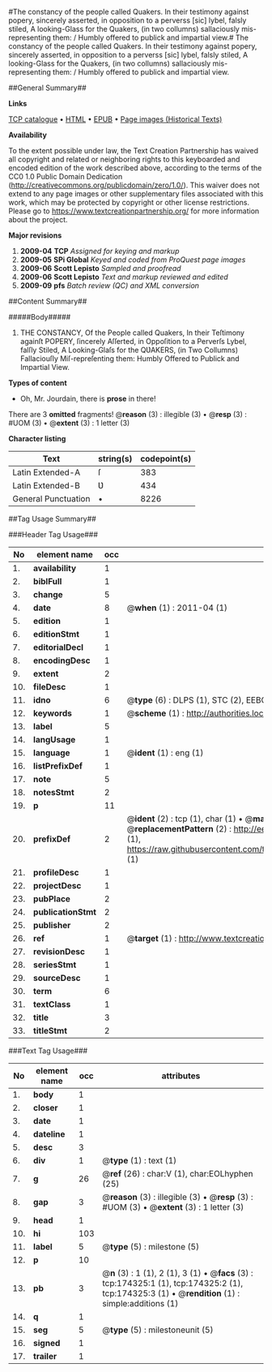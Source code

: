 #The constancy of the people called Quakers. In their testimony against popery, sincerely asserted, in opposition to a perverss [sic] lybel, falsly stiled, A looking-Glass for the Quakers, (in two collumns) sallaciously mis-representing them: / Humbly offered to publick and impartial view.#
The constancy of the people called Quakers. In their testimony against popery, sincerely asserted, in opposition to a perverss [sic] lybel, falsly stiled, A looking-Glass for the Quakers, (in two collumns) sallaciously mis-representing them: / Humbly offered to publick and impartial view.

##General Summary##

**Links**

[TCP catalogue](http://www.ota.ox.ac.uk/tcp/)  • 
[HTML](http://tei.it.ox.ac.uk/tcp/Texts-HTML/free/B02/B02355.html)  • 
[EPUB](http://tei.it.ox.ac.uk/tcp/Texts-EPUB/free/B02/B02355.epub) • 
[Page images (Historical Texts)](https://historicaltexts.jisc.ac.uk/eebo-47012357e)

**Availability**

To the extent possible under law, the Text Creation Partnership has waived all copyright and related or neighboring rights to this keyboarded and encoded edition of the work described above, according to the terms of the CC0 1.0 Public Domain Dedication (http://creativecommons.org/publicdomain/zero/1.0/). This waiver does not extend to any page images or other supplementary files associated with this work, which may be protected by copyright or other license restrictions. Please go to https://www.textcreationpartnership.org/ for more information about the project.

**Major revisions**

1. __2009-04__ __TCP__ *Assigned for keying and markup*
1. __2009-05__ __SPi Global__ *Keyed and coded from ProQuest page images*
1. __2009-06__ __Scott Lepisto__ *Sampled and proofread*
1. __2009-06__ __Scott Lepisto__ *Text and markup reviewed and edited*
1. __2009-09__ __pfs__ *Batch review (QC) and XML conversion*

##Content Summary##

#####Body#####

1. THE CONSTANCY, Of the People called Quakers, In their Teſtimony againſt POPERY, ſincerely Aſſerted, in Oppoſition to a Perverſs Lybel, falſly Stiled, A Looking-Glaſs for the QƲAKERS, (in Two Collumns) Fallaciouſly Miſ-repreſenting them: Humbly Offered to Publick and Impartial View.

**Types of content**

  * Oh, Mr. Jourdain, there is **prose** in there!

There are 3 **omitted** fragments! 
 @__reason__ (3) : illegible (3)  •  @__resp__ (3) : #UOM (3)  •  @__extent__ (3) : 1 letter (3)

**Character listing**


|Text|string(s)|codepoint(s)|
|---|---|---|
|Latin Extended-A|ſ|383|
|Latin Extended-B|Ʋ|434|
|General Punctuation|•|8226|

##Tag Usage Summary##

###Header Tag Usage###

|No|element name|occ|attributes|
|---|---|---|---|
|1.|__availability__|1||
|2.|__biblFull__|1||
|3.|__change__|5||
|4.|__date__|8| @__when__ (1) : 2011-04 (1)|
|5.|__edition__|1||
|6.|__editionStmt__|1||
|7.|__editorialDecl__|1||
|8.|__encodingDesc__|1||
|9.|__extent__|2||
|10.|__fileDesc__|1||
|11.|__idno__|6| @__type__ (6) : DLPS (1), STC (2), EEBO-CITATION (1), OCLC (1), VID (1)|
|12.|__keywords__|1| @__scheme__ (1) : http://authorities.loc.gov/ (1)|
|13.|__label__|5||
|14.|__langUsage__|1||
|15.|__language__|1| @__ident__ (1) : eng (1)|
|16.|__listPrefixDef__|1||
|17.|__note__|5||
|18.|__notesStmt__|2||
|19.|__p__|11||
|20.|__prefixDef__|2| @__ident__ (2) : tcp (1), char (1)  •  @__matchPattern__ (2) : ([0-9\-]+):([0-9IVX]+) (1), (.+) (1)  •  @__replacementPattern__ (2) : http://eebo.chadwyck.com/downloadtiff?vid=$1&page=$2 (1), https://raw.githubusercontent.com/textcreationpartnership/Texts/master/tcpchars.xml#$1 (1)|
|21.|__profileDesc__|1||
|22.|__projectDesc__|1||
|23.|__pubPlace__|2||
|24.|__publicationStmt__|2||
|25.|__publisher__|2||
|26.|__ref__|1| @__target__ (1) : http://www.textcreationpartnership.org/docs/. (1)|
|27.|__revisionDesc__|1||
|28.|__seriesStmt__|1||
|29.|__sourceDesc__|1||
|30.|__term__|6||
|31.|__textClass__|1||
|32.|__title__|3||
|33.|__titleStmt__|2||


###Text Tag Usage###

|No|element name|occ|attributes|
|---|---|---|---|
|1.|__body__|1||
|2.|__closer__|1||
|3.|__date__|1||
|4.|__dateline__|1||
|5.|__desc__|3||
|6.|__div__|1| @__type__ (1) : text (1)|
|7.|__g__|26| @__ref__ (26) : char:V (1), char:EOLhyphen (25)|
|8.|__gap__|3| @__reason__ (3) : illegible (3)  •  @__resp__ (3) : #UOM (3)  •  @__extent__ (3) : 1 letter (3)|
|9.|__head__|1||
|10.|__hi__|103||
|11.|__label__|5| @__type__ (5) : milestone (5)|
|12.|__p__|10||
|13.|__pb__|3| @__n__ (3) : 1 (1), 2 (1), 3 (1)  •  @__facs__ (3) : tcp:174325:1 (1), tcp:174325:2 (1), tcp:174325:3 (1)  •  @__rendition__ (1) : simple:additions (1)|
|14.|__q__|1||
|15.|__seg__|5| @__type__ (5) : milestoneunit (5)|
|16.|__signed__|1||
|17.|__trailer__|1||
